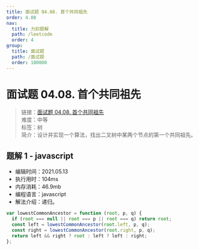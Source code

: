 ```yaml
---
title: 面试题 04.08. 首个共同祖先
order: 4.08
nav:
  title: 力扣题解
  path: /leetcode
  order: 4
group:
  title: 面试题
  path: /面试题
  order: 100000
---
```


# 面试题 04.08. 首个共同祖先

> 链接：[面试题 04.08. 首个共同祖先](https://leetcode-cn.com/problems/first-common-ancestor-lcci/)  
> 难度：中等  
> 标签：树  
> 简介：设计并实现一个算法，找出二叉树中某两个节点的第一个共同祖先。

## 题解 1 - javascript

- 编辑时间：2021.05.13
- 执行用时：104ms
- 内存消耗：46.9mb
- 编程语言：javascript
- 解法介绍：递归。

```javascript
var lowestCommonAncestor = function (root, p, q) {
  if (root === null || root === p || root === q) return root;
  const left = lowestCommonAncestor(root.left, p, q);
  const right = lowestCommonAncestor(root.right, p, q);
  return left && right ? root : left ? left : right;
};
```
